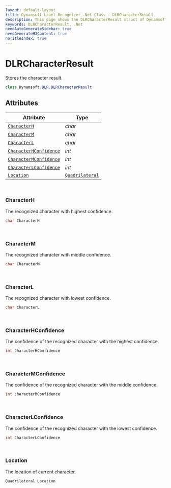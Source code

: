 ```yaml
---
layout: default-layout
title: Dynamsoft Label Recognizer .Net Class - DLRCharacterResult
description: This page shows the DLRCharacterResult struct of Dynamsoft Label Recognizer for .Net Language.
keywords: DLRCharacterResult, .Net
needAutoGenerateSidebar: true
needGenerateH3Content: true
noTitleIndex: true
---
```



# DLRCharacterResult
Stores the character result.
  
```csharp
class Dynamsoft.DLR.DLRCharacterResult
```

## Attributes
  
| Attribute | Type |
|---------- | ---- |
| [`CharacterH`](#characterh) | *char* |
| [`CharacterM`](#characterm) | *char* |
| [`CharacterL`](#characterl) | *char* |
| [`CharacterHConfidence`](#characterhconfidence) | *int* |
| [`CharacterMConfidence`](#charactermconfidence) | *int* |
| [`CharacterLConfidence`](#characterlconfidence) | *int* |
| [`Location`](#location) | [`Quadrilateral`](quadrilateral.md) |


&nbsp;

### CharacterH
The recognized character with highest confidence.
```csharp
char CharacterH
```

&nbsp;

### CharacterM
The recognized character with middle confidence.
```csharp
char CharacterM
```

&nbsp;

### CharacterL
The recognized character with lowest confidence.
```csharp
char CharacterL
```

&nbsp;

### CharacterHConfidence
The confidence of the recognized character with the highest confidence.
```csharp
int CharacterHConfidence
```

&nbsp;

### CharacterMConfidence
The confidence of the recognized character with the middle confidence.
```csharp
int characterMConfidence
```

&nbsp;

### CharacterLConfidence
The confidence of the recognized character with the lowest confidence.
```csharp
int CharacterLConfidence
```

&nbsp;

### Location
The location of current character.
```csharp
Quadrilateral Location
```
